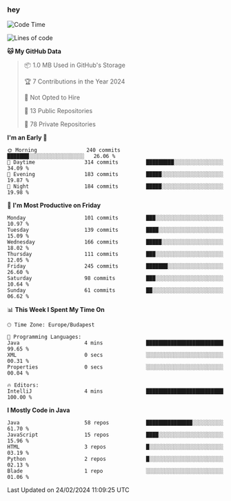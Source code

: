 ### hey

<!--START_SECTION:waka-->
![Code Time](http://img.shields.io/badge/Code%20Time-976%20hrs%2014%20mins-blue)

![Lines of code](https://img.shields.io/badge/From%20Hello%20World%20I%27ve%20Written-1.0%20million%20lines%20of%20code-blue)

**🐱 My GitHub Data** 

> 📦 1.0 MB Used in GitHub's Storage 
 > 
> 🏆 7 Contributions in the Year 2024
 > 
> 🚫 Not Opted to Hire
 > 
> 📜 13 Public Repositories 
 > 
> 🔑 78 Private Repositories 
 > 
**I'm an Early 🐤** 

```text
🌞 Morning                240 commits         ███████░░░░░░░░░░░░░░░░░░   26.06 % 
🌆 Daytime                314 commits         █████████░░░░░░░░░░░░░░░░   34.09 % 
🌃 Evening                183 commits         █████░░░░░░░░░░░░░░░░░░░░   19.87 % 
🌙 Night                  184 commits         █████░░░░░░░░░░░░░░░░░░░░   19.98 % 
```
📅 **I'm Most Productive on Friday** 

```text
Monday                   101 commits         ███░░░░░░░░░░░░░░░░░░░░░░   10.97 % 
Tuesday                  139 commits         ████░░░░░░░░░░░░░░░░░░░░░   15.09 % 
Wednesday                166 commits         █████░░░░░░░░░░░░░░░░░░░░   18.02 % 
Thursday                 111 commits         ███░░░░░░░░░░░░░░░░░░░░░░   12.05 % 
Friday                   245 commits         ███████░░░░░░░░░░░░░░░░░░   26.60 % 
Saturday                 98 commits          ███░░░░░░░░░░░░░░░░░░░░░░   10.64 % 
Sunday                   61 commits          ██░░░░░░░░░░░░░░░░░░░░░░░   06.62 % 
```


📊 **This Week I Spent My Time On** 

```text
🕑︎ Time Zone: Europe/Budapest

💬 Programming Languages: 
Java                     4 mins              █████████████████████████   99.65 % 
XML                      0 secs              ░░░░░░░░░░░░░░░░░░░░░░░░░   00.31 % 
Properties               0 secs              ░░░░░░░░░░░░░░░░░░░░░░░░░   00.04 % 

🔥 Editors: 
IntelliJ                 4 mins              █████████████████████████   100.00 % 
```

**I Mostly Code in Java** 

```text
Java                     58 repos            ███████████████░░░░░░░░░░   61.70 % 
JavaScript               15 repos            ████░░░░░░░░░░░░░░░░░░░░░   15.96 % 
HTML                     3 repos             █░░░░░░░░░░░░░░░░░░░░░░░░   03.19 % 
Python                   2 repos             █░░░░░░░░░░░░░░░░░░░░░░░░   02.13 % 
Blade                    1 repo              ░░░░░░░░░░░░░░░░░░░░░░░░░   01.06 % 
```




 Last Updated on 24/02/2024 11:09:25 UTC
<!--END_SECTION:waka-->
